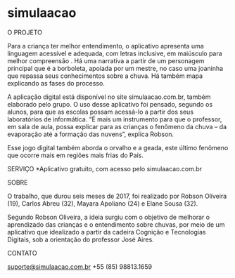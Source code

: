 # simulaacao
O PROJETO

Para a criança ter melhor entendimento, o aplicativo apresenta uma linguagem acessível e adequada, com letras inclusive, em maiúsculo para melhor compreensão . Há uma narrativa a partir de um personagem principal que é a borboleta, apoiada por um mestre, no caso uma joaninha que repassa seus conhecimentos sobre a chuva. Há também mapa explicando as fases do processo.

A aplicação digital está disponível no site simulaacao.com.br, também elaborado pelo grupo. O uso desse aplicativo foi pensado, segundo os alunos, para que as escolas possam acessá-lo a partir dos seus laboratórios de informática. “É mais um instrumento para que o professor, em sala de aula, possa explicar para as crianças o fenômeno da chuva – da evaporação até a formação das nuvens”, explica Robson.

Esse jogo digital também aborda o orvalho e a geada, este último fenômeno que ocorre mais em regiões mais frias do País.

SERVIÇO
*Aplicativo gratuito, com acesso pelo simulaacao.com.br

SOBRE

O trabalho, que durou seis meses de 2017, foi realizado por Robson Oliveira (19), Carlos Abreu (32), Mayara Apoliano (24) e Elane Sousa (32).

Segundo Robson Oliveira, a ideia surgiu com o objetivo de melhorar o aprendizado das crianças e o entendimento sobre chuvas, por meio de um aplicativo que idealizado a partir da cadeira Cognição e Tecnologias Digitais, sob a orientação do professor José Aires.

CONTATO

suporte@simulaacao.com.br
+55 (85) 98813.1659

